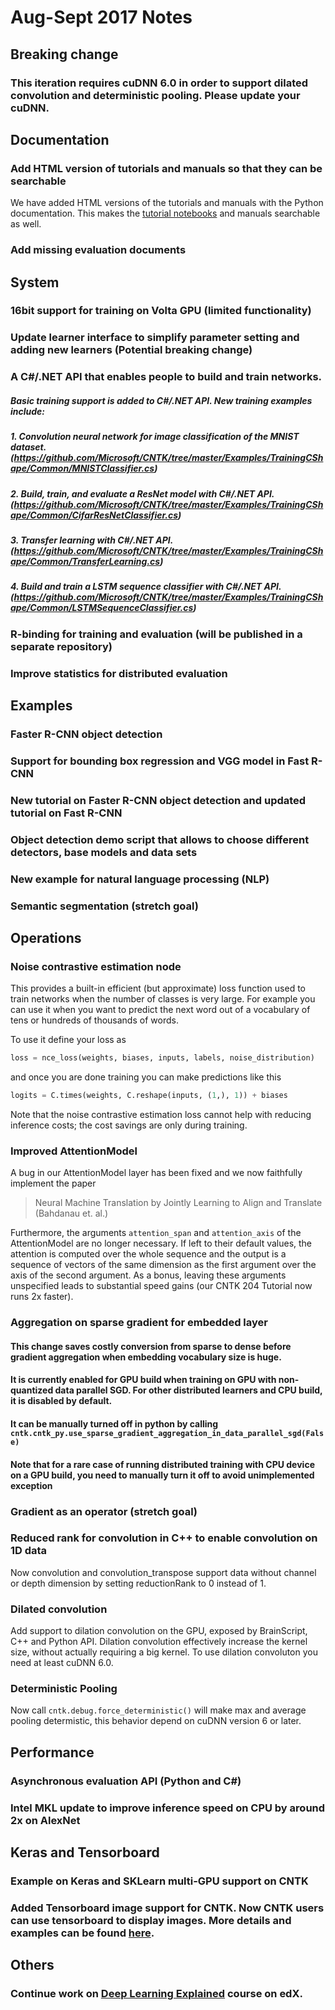 # Aug-Sept 2017 Notes

## Breaking change
### This iteration requires cuDNN 6.0 in order to support dilated convolution and deterministic pooling. Please update your cuDNN.

## Documentation

### Add HTML version of tutorials and manuals so that they can be searchable
We have added HTML versions of the tutorials and manuals with the Python documentation. This makes the [tutorial notebooks](https://www.cntk.ai/pythondocs/tutorials.html) and manuals searchable as well.

### Add missing evaluation documents

## System 

### 16bit support for training on Volta GPU (limited functionality)
### Update learner interface to simplify parameter setting and adding new learners (**Potential breaking change**) 
### A C#/.NET API that enables people to build and train networks. 
##### Basic training support is added to C#/.NET API. New training examples include:
##### 1. Convolution neural network for image classification of the MNIST dataset. (https://github.com/Microsoft/CNTK/tree/master/Examples/TrainingCShape/Common/MNISTClassifier.cs)
##### 2. Build, train, and evaluate a ResNet model with C#/.NET API. (https://github.com/Microsoft/CNTK/tree/master/Examples/TrainingCShape/Common/CifarResNetClassifier.cs)
##### 3. Transfer learning with C#/.NET API. (https://github.com/Microsoft/CNTK/tree/master/Examples/TrainingCShape/Common/TransferLearning.cs)
##### 4. Build and train a LSTM sequence classifier with C#/.NET API. (https://github.com/Microsoft/CNTK/tree/master/Examples/TrainingCShape/Common/LSTMSequenceClassifier.cs)

### R-binding for training and evaluation (will be published in a separate repository) 
### Improve statistics for distributed evaluation 

## Examples
### Faster R-CNN object detection 
### Support for bounding box regression and VGG model in Fast R-CNN
### New tutorial on Faster R-CNN object detection and updated tutorial on Fast R-CNN
### Object detection demo script that allows to choose different detectors, base models and data sets
### New example for natural language processing (NLP) 
### Semantic segmentation (stretch goal) 

## Operations
### Noise contrastive estimation node

This provides a built-in efficient (but approximate) loss function used to train networks when the 
number of classes is very large. For example you can use it when you want to predict the next word 
out of a vocabulary of tens or hundreds of thousands of words.

To use it define your loss as 
```python
loss = nce_loss(weights, biases, inputs, labels, noise_distribution)
```
and once you are done training you can make predictions like this
```python
logits = C.times(weights, C.reshape(inputs, (1,), 1)) + biases
```
Note that the noise contrastive estimation loss cannot help with 
reducing inference costs; the cost savings are only during training.

### Improved AttentionModel

A bug in our AttentionModel layer has been fixed and we now faithfully implement the paper

> Neural Machine Translation by Jointly Learning to Align and Translate (Bahdanau et. al.)

Furthermore, the arguments `attention_span` and `attention_axis` of the AttentionModel
are no longer necessary. If left to their default values, the attention is computed over the whole sequence
and the output is a sequence of vectors of the same dimension as the first argument over the axis of the second argument.
As a bonus, leaving these arguments unspecified leads to substantial speed gains (our CNTK 204 Tutorial now runs 2x faster). 

### Aggregation on sparse gradient for embedded layer
#### This change saves costly conversion from sparse to dense before gradient aggregation when embedding vocabulary size is huge.
#### It is currently enabled for GPU build when training on GPU with non-quantized data parallel SGD. For other distributed learners and CPU build, it is disabled by default.
#### It can be manually turned off in python by calling `cntk.cntk_py.use_sparse_gradient_aggregation_in_data_parallel_sgd(False)`
#### Note that for a rare case of running distributed training with CPU device on a GPU build, you need to manually turn it off to avoid unimplemented exception
### Gradient as an operator (stretch goal) 
### Reduced rank for convolution in C++ to enable convolution on 1D data 
Now convolution and convolution_transpose support data without channel or depth dimension by setting reductionRank to 0 instead of 1.
### Dilated convolution 
Add support to dilation convolution on the GPU, exposed by BrainScript, C++ and Python API. Dilation convolution effectively increase the kernel size, without actually requiring a big kernel. To use dilation convoluton you need at least cuDNN 6.0. 
### Deterministic Pooling
Now call `cntk.debug.force_deterministic()` will make max and average pooling determistic, this behavior depend on cuDNN version 6 or later.

## Performance 
### Asynchronous evaluation API (Python and C#) 
### Intel MKL update to improve inference speed on CPU by around 2x on AlexNet 

## Keras and Tensorboard 
### Example on Keras and SKLearn multi-GPU support on CNTK 
### Added Tensorboard image support for CNTK. Now CNTK users can use tensorboard to display images. More details and examples can be found [here](http://docs.microsoft.com/en-us/cognitive-toolkit/Using-TensorBoard-for-Visualization).

## Others 
### Continue work on [Deep Learning Explained](https://www.edx.org/course/deep-learning-explained-microsoft-dat236x) course on edX. 
